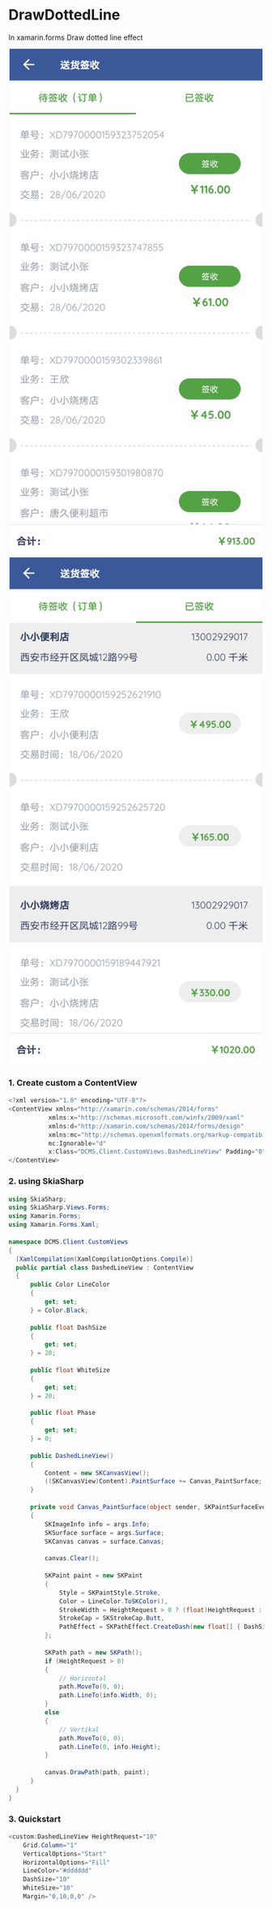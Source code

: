 # DrawDottedLine
In xamarin.forms Draw dotted line effect


<html>
<p align="center">
  <img src="https://github.com/dorisoy/DrawDottedLine/blob/master/Screenshot_1.jpg?raw=true" height="1000">
  <img src="https://github.com/dorisoy/DrawDottedLine/blob/master/Screenshot_2.jpg?raw=true" height="1000">
</p>
</html>


### 1. Create custom a ContentView
  ```csharp
  <?xml version="1.0" encoding="UTF-8"?>
<ContentView xmlns="http://xamarin.com/schemas/2014/forms"
             xmlns:x="http://schemas.microsoft.com/winfx/2009/xaml"
             xmlns:d="http://xamarin.com/schemas/2014/forms/design"
             xmlns:mc="http://schemas.openxmlformats.org/markup-compatibility/2006"
             mc:Ignorable="d"
             x:Class="DCMS.Client.CustomViews.DashedLineView" Padding="0" Margin="0">
</ContentView>
  ```
### 2. using SkiaSharp
  ```csharp
using SkiaSharp;
using SkiaSharp.Views.Forms;
using Xamarin.Forms;
using Xamarin.Forms.Xaml;

namespace DCMS.Client.CustomViews
{
    [XamlCompilation(XamlCompilationOptions.Compile)]
    public partial class DashedLineView : ContentView
    {
        public Color LineColor
        {
            get; set;
        } = Color.Black;

        public float DashSize
        {
            get; set;
        } = 20;

        public float WhiteSize
        {
            get; set;
        } = 20;

        public float Phase
        {
            get; set;
        } = 0;

        public DashedLineView()
        {
            Content = new SKCanvasView();
            ((SKCanvasView)Content).PaintSurface += Canvas_PaintSurface;
        }

        private void Canvas_PaintSurface(object sender, SKPaintSurfaceEventArgs args)
        {
            SKImageInfo info = args.Info;
            SKSurface surface = args.Surface;
            SKCanvas canvas = surface.Canvas;

            canvas.Clear();

            SKPaint paint = new SKPaint
            {
                Style = SKPaintStyle.Stroke,
                Color = LineColor.ToSKColor(),
                StrokeWidth = HeightRequest > 0 ? (float)HeightRequest : (float)WidthRequest,
                StrokeCap = SKStrokeCap.Butt,
                PathEffect = SKPathEffect.CreateDash(new float[] { DashSize, WhiteSize }, Phase)
            };

            SKPath path = new SKPath();
            if (HeightRequest > 0)
            {
                // Horizontal
                path.MoveTo(0, 0);
                path.LineTo(info.Width, 0);
            }
            else
            {
                // Vertikal
                path.MoveTo(0, 0);
                path.LineTo(0, info.Height);
            }

            canvas.DrawPath(path, paint);
        }
    }
}
  ```
### 3. Quickstart
  ```csharp
<custom:DashedLineView HeightRequest="10"
      Grid.Column="1"
      VerticalOptions="Start"
      HorizontalOptions="Fill"
      LineColor="#dddddd"
      DashSize="10"
      WhiteSize="10"
      Margin="0,10,0,0" />
  ```
  
